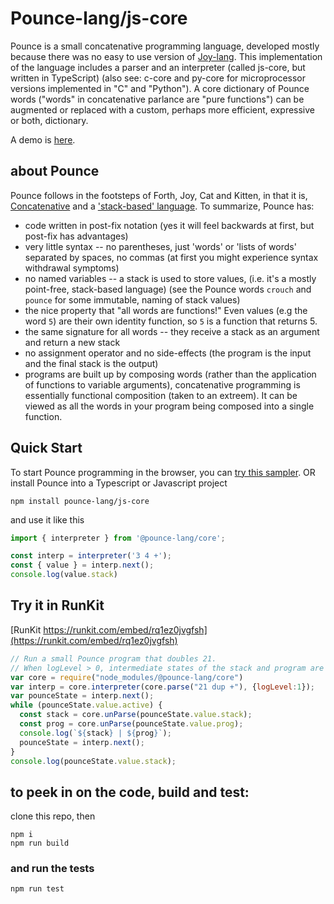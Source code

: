 # Pounce-lang/js-core
Pounce is a small concatenative programming language, developed mostly because there was no easy to use version of [Joy-lang](https://hypercubed.github.io/joy/html/j06prg.html).
This implementation of the language includes a parser and an interpreter (called js-core, but written in TypeScript) (also see: c-core and py-core for microprocessor versions implemented in "C" and "Python").
A core dictionary of Pounce words ("words" in concatenative parlance are "pure functions") can be augmented or replaced with a custom, perhaps more efficient, expressive or both, dictionary.

A demo is [here](https://pounce-lang-show-case.netlify.app/).

## about Pounce
Pounce follows in the footsteps of Forth, Joy, Cat and Kitten, in that it is, [Concatenative](https://concatenative.org/) and a ['stack-based' language](https://wiki.c2.com/?StackBasedLanguage). To summarize, Pounce has:
* code written in post-fix notation (yes it will feel backwards at first, but post-fix has advantages)
* very little syntax -- no parentheses, just 'words' or 'lists of words' separated by spaces, no commas (at first you might experience syntax withdrawal symptoms)
* no named variables -- a stack is used to store values, (i.e. it's a mostly point-free, stack-based language) (see the Pounce words `crouch` and `pounce` for some immutable, naming of stack values)
* the nice property that "all words are functions!" Even values (e.g the word `5`) are their own identity function, so `5` is a function that returns 5. 
* the same signature for all words -- they receive a stack as an argument and return a new stack
* no assignment operator and no side-effects (the program is the input and the final stack is the output)
* programs are built up by composing words (rather than the application of functions to variable arguments), concatenative programming is essentially functional composition (taken to an extreem). It can be viewed as all the words in your program being composed into a single function.

## Quick Start
To start Pounce programming in the browser, you can [try this sampler](https://pounce-lang-show-case.netlify.app/). OR 
install Pounce into a Typescript or Javascript project
```
npm install pounce-lang/js-core
```
and use it like this
``` Typescript
import { interpreter } from '@pounce-lang/core';

const interp = interpreter('3 4 +');
const { value } = interp.next();
console.log(value.stack)
```

## Try it in RunKit 
[RunKit https://runkit.com/embed/rq1ez0jvgfsh](https://runkit.com/embed/rq1ez0jvgfsh)
``` Javascript
// Run a small Pounce program that doubles 21.
// When logLevel > 0, intermediate states of the stack and program are displayed. 
var core = require("node_modules/@pounce-lang/core")
var interp = core.interpreter(core.parse("21 dup +"), {logLevel:1});
var pounceState = interp.next();
while (pounceState.value.active) {
  const stack = core.unParse(pounceState.value.stack);
  const prog = core.unParse(pounceState.value.prog);
  console.log(`${stack} | ${prog}`);
  pounceState = interp.next();
}
console.log(pounceState.value.stack);
```
## to peek in on the code, build and test: 
clone this repo, then
```
npm i
npm run build
```

### and run the tests 
```
npm run test
```
